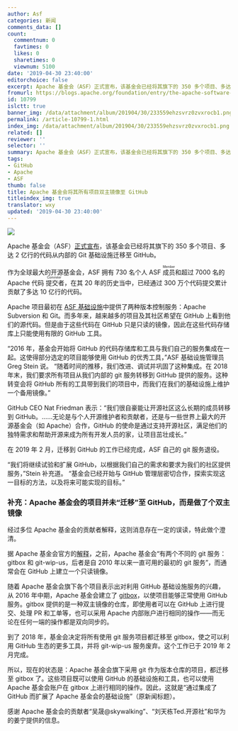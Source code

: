 ```yaml
---
author: Asf
categories: 新闻
comments_data: []
count:
  commentnum: 0
  favtimes: 0
  likes: 0
  sharetimes: 0
  viewnum: 5100
date: '2019-04-30 23:40:00'
editorchoice: false
excerpt: Apache 基金会（ASF）正式宣布，该基金会已经将其旗下的 350 多个项目、多达 2 亿行的代码迁移至 GitHub。
fromurl: https://blogs.apache.org/foundation/entry/the-apache-software-foundation-expands
id: 10799
islctt: true
banner_img: /data/attachment/album/201904/30/233559ehzsvrz0zvxrocb1.png
permalink: /article-10799-1.html
index_img: /data/attachment/album/201904/30/233559ehzsvrz0zvxrocb1.png.thumb.jpg
related: []
reviewer: ''
selector: ''
summary: Apache 基金会（ASF）正式宣布，该基金会已经将其旗下的 350 多个项目、多达 2 亿行的代码迁移至 GitHub。
tags:
- GitHub
- Apache
- ASF
thumb: false
title: Apache 基金会将其所有项目双主镜像至 GitHub
titleindex_img: true
translator: wxy
updated: '2019-04-30 23:40:00'
---
```


![](/data/attachment/album/201904/30/233559ehzsvrz0zvxrocb1.png)


Apache 基金会（ASF）[正式宣布](https://blogs.apache.org/foundation/entry/the-apache-software-foundation-expands)，该基金会已经将其旗下的 350 多个项目、多达 2 亿行的代码从内部的 Git 基础设施迁移至 GitHub。


作为全球最大的开源基金会，ASF 拥有 730 名个人 ASF <ruby> 成员 <rp>  （ </rp> <rt>  Member </rt> <rp>  ） </rp></ruby>和超过 7000 名的 Apache 代码<ruby> 提交者 <rp>  （ </rp> <rt>  Commiter </rt> <rp>  ） </rp></ruby>，在其 20 年的历史当中，已经通过 300 万个代码提交累计贡献了多达 10 亿行的代码。


Apache 项目最初在 [ASF 基础设施](https://www.apache.org/dev/infrastructure.html)中提供了两种版本控制服务：Apache Subversion 和 Git。而多年来，越来越多的项目及其社区希望在 GitHub 上看到他们的源代码。但是由于这些代码在 GitHub 只是只读的镜像，因此在这些代码存储库上只能使用有限的 GitHub 工具。


“2016 年，基金会开始将 GitHub 的代码存储库和工具与我们自己的服务集成在一起。这使得部分选定的项目能够使用 GitHub 的优秀工具，”ASF 基础设施管理员 Greg Stein 说。 “随着时间的推移，我们改进、调试并巩固了这种集成。在 2018 年末，我们要求所有项目从我们内部的 git 服务转移到 GitHub 提供的服务。这种转变会将 GitHub 所有的工具带到我们的项目中，而我们在我们的基础设施上维护一个备用镜像。”


GitHub CEO Nat Friedman 表示：“我们很自豪能让开源社区这么长期的成员转移到 GitHub。……无论是与个人开源维护者和贡献者，还是与一些世界上最大的开源基金会（如 Apache）合作，GitHub 的使命是通过支持开源社区，满足他们的独特需求和帮助开源来成为所有开发人员的家，让项目茁壮成长。”


在 2019 年 2 月，迁移到 GitHub 的工作已经完成，ASF 自己的 git 服务退役。


“我们将继续试验和扩展 GitHub，以根据我们自己的需求和要求为我们的社区提供服务，”Stein 补充道。 “基金会已经开始与 GitHub 管理层密切合作，探索实现这一目标的方法，以及将来可能实现的目标。”


### 补充：Apache 基金会的项目并未“迁移”至 GitHub，而是做了个双主镜像


经过多位 Apache 基金会的贡献者解释，这则消息存在一定的误读，特此做个澄清。


据 Apache 基金会官方的[解释](https://blogs.apache.org/infra/entry/apache-and-github-a-friendly)，之前，Apache 基金会“有两个不同的 git 服务：gitbox 和 git-wip-us，后者是自 2010 年以来一直可用的最初的 git 服务”，而通常会在 GitHub 上建立一个只读镜像。


随着 Apache 基金会旗下各个项目表示出对利用 GitHub 基础设施服务的兴趣，从 2016 年中期，Apache 基金会建立了 [gitbox](https://gitbox.apache.org/)，以使项目能够正常使用 GitHub 服务。gitbox 提供的是一种双主镜像的仓库，即使用者可以在 GitHub 上进行提交、处理 PR 和工单等，也可以采用 Apache 内部账户进行相同的操作——而无论在任何一端的操作都是双向同步的。


到了 2018 年，基金会决定将所有使用 git 服务项目都迁移至 gitbox，使之可以利用 GitHub 生态的更多工具，并将 git-wip-us 服务废弃。这个工作已于 2019 年 2 月完成。


所以，现在的状态是：Apache 基金会旗下采用 git 作为版本仓库的项目，都迁移至 gitbox 了。这些项目既可以使用 GitHub 的基础设施和工具，也可以使用 Apache 基金会账户在 gitbox 上进行相同的操作。因此，这就是“通过集成了 GitHub 而扩展了 Apache 基金会的基础设施”（原新闻标题）。


感谢 Apache 基金会的贡献者“吴晟@skywalking”、“刘天栋Ted.开源社”和华为的姜宁提供的信息。